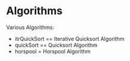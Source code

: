 # Algorithms
Various Algorithms:
- itrQuickSort == Iterative Quicksort Algorithm
- quickSort == Quicksort Algorithm
- horspool = Horspool Algorithm
